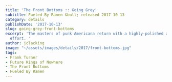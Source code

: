```yaml
---
title: 'The Front Bottoms :: Going Grey'
subtitle: Fueled By Ramen &bull; released 2017-10-13
category: details
publishDate: '2017-10-13'
slug: going-grey-front-bottoms
excerpt: 'The masters of punk Americana return with a highly-polished and well-produced
  effort. '
author: jclacking
image: "~/assets/images/details/2017/front-bottoms.jpg"
tags:
- Frank Turner
- Future Kings of Nowhere
- The Front Bottoms
- Fueled By Ramen
---
```


